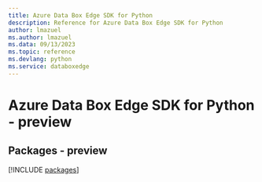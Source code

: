 ```yaml
---
title: Azure Data Box Edge SDK for Python
description: Reference for Azure Data Box Edge SDK for Python
author: lmazuel
ms.author: lmazuel
ms.data: 09/13/2023
ms.topic: reference
ms.devlang: python
ms.service: databoxedge
---
```

# Azure Data Box Edge SDK for Python - preview
## Packages - preview
[!INCLUDE [packages](data-box-edge-index.md)]
